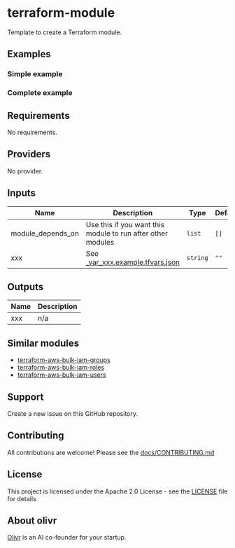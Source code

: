 # terraform-module

Template to create a Terraform module.

## Examples

### Simple example

### Complete example

<!-- auto-terraform-docs -->
## Requirements

No requirements.

## Providers

No provider.

## Inputs

| Name | Description | Type | Default | Required |
|------|-------------|------|---------|:--------:|
| module\_depends\_on | Use this if you want this module to run after other modules | `list` | `[]` | no |
| xxx | See [\_var\_xxx.example.tfvars.json](\_var\_xxx.example.tfvars.json) | `string` | `""` | no |

## Outputs

| Name | Description |
|------|-------------|
| xxx | n/a |

<!-- auto-terraform-docs -->

## Similar modules

- [terraform-aws-bulk-iam-groups](https://github.com/olivr-com/terraform-aws-bulk-iam-groups)
- [terraform-aws-bulk-iam-roles](https://github.com/olivr-com/terraform-aws-bulk-iam-roles)
- [terraform-aws-bulk-iam-users](https://github.com/olivr-com/terraform-aws-bulk-iam-users)

<!-- auto-support -->

## Support

Create a new issue on this GitHub repository.

<!-- auto-support -->
<!-- auto-contribute -->

## Contributing

All contributions are welcome! Please see the [docs/CONTRIBUTING.md](docs/CONTRIBUTING.md)

<!-- auto-contribute -->
<!-- auto-license -->
## License

This project is licensed under the Apache 2.0 License - see the [LICENSE](LICENSE) file for details

<!-- auto-license -->
<!-- auto-about-org -->

## About olivr

[Olivr](https://olivr.com) is an AI co-founder for your startup.

<!-- auto-about-org -->
